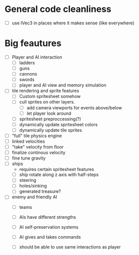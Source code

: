 # General code cleanliness
 - [ ] use IVec3 in places where it makes sense (like everywhere)

# Big feautures
 - [ ] Player and AI interaction 
    - [ ] ladders
    - [ ] guns
    - [ ] cannons
    - [ ] swords
    - [ ] player and AI view and memory simulation
 - [ ] tile rendering and sprite features
    - [ ] Custom spritesheet somehow
    - [ ] cull sprites on other layers.
       - [ ] add camera viewports for events above/below 
       - [ ] let player look around
    - [ ] spritesheet preproccessing\(?)
    - [ ] dynamically update spritesheet colors
    - [ ] dynamically update tile sprites
 - [ ] "full" tile physics engine
  - [ ] linked velocities
  - [ ] "take" velocity from floor
  - [ ] finalize continous velocity
  - [ ] fine tune gravity
 - [ ] ships
    - requires certain spritesheet features
    - [ ] ship rotate along z axis with half-steps
    - [ ] steering
    - [ ] holes/sinking
    - [ ] generated treasure?
 - [ ] enemy and friendly AI
    - [ ] teams
    - [ ] AIs have different strengths
    - [ ] AI self-preservation systems
    - [ ] AI gives and takes commands
    - [ ] should be able to use same interactions as player

